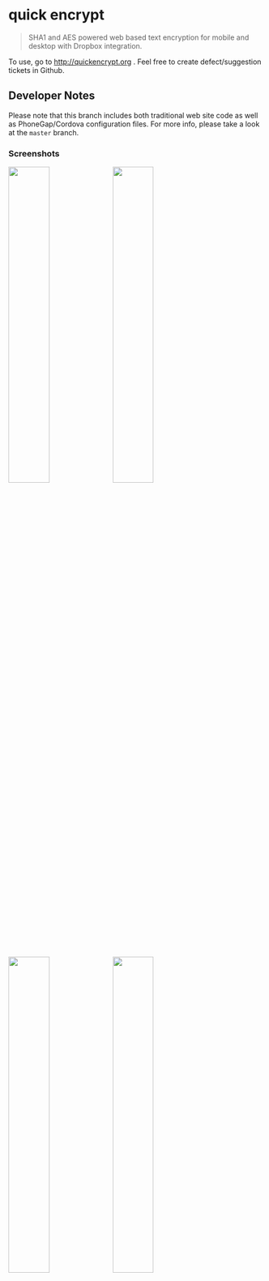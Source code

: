 quick encrypt
================

> SHA1 and AES powered web based text encryption for mobile and desktop with Dropbox integration.

To use, go to http://quickencrypt.org . Feel free to create defect/suggestion tickets in Github.

## Developer Notes 

Please note that this branch includes both traditional web site code as well as PhoneGap/Cordova configuration files. For more info, please take a look at the `master` branch.


### Screenshots

<img src="https://raw.githubusercontent.com/khilnani/quickencrypt/gh-pages/docs/screenshots/ios4-1.png" width="40%" />

<img src="https://raw.githubusercontent.com/khilnani/quickencrypt/gh-pages/docs/screenshots/ios4-2.png" width="40%" />

<img src="https://raw.githubusercontent.com/khilnani/quickencrypt/gh-pages/docs/screenshots/ios4-3.png" width="40%" />

<img src="https://raw.githubusercontent.com/khilnani/quickencrypt/gh-pages/docs/screenshots/ipad-2.png" width="40%" />
